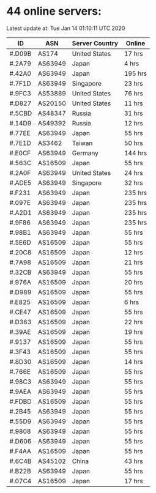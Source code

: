 # 44 online servers:

Latest update at: Tue Jan 14 01:10:11 UTC 2020

| ID | ASN | Server Country | Online |
| -- | --- | -------------- | ------ |
| #.D09B | AS174 | United States | 17 hrs |
| #.2A79 | AS63949 | Japan | 4 hrs |
| #.42A0 | AS63949 | Japan | 195 hrs |
| #.7F1D | AS63949 | Singapore | 23 hrs |
| #.9FC3 | AS53889 | United States | 76 hrs |
| #.D827 | AS20150 | United States | 11 hrs |
| #.5CBD | AS48347 | Russia | 31 hrs |
| #.14D9 | AS49392 | Russia | 12 hrs |
| #.77EE | AS63949 | Japan | 55 hrs |
| #.7E1D | AS3462 | Taiwan | 50 hrs |
| #.E0CF | AS63949 | Germany | 144 hrs |
| #.563C | AS16509 | Japan | 55 hrs |
| #.2A0F | AS63949 | United States | 24 hrs |
| #.ADE5 | AS63949 | Singapore | 32 hrs |
| #.F231 | AS63949 | Japan | 235 hrs |
| #.097E | AS63949 | Japan | 235 hrs |
| #.A2D1 | AS63949 | Japan | 235 hrs |
| #.9F86 | AS63949 | Japan | 235 hrs |
| #.98B1 | AS63949 | Japan | 55 hrs |
| #.5E6D | AS16509 | Japan | 55 hrs |
| #.20C8 | AS16509 | Japan | 12 hrs |
| #.7A98 | AS16509 | Japan | 21 hrs |
| #.32CB | AS63949 | Japan | 55 hrs |
| #.976A | AS16509 | Japan | 20 hrs |
| #.D989 | AS16509 | Japan | 55 hrs |
| #.E825 | AS16509 | Japan | 6 hrs |
| #.CE47 | AS16509 | Japan | 55 hrs |
| #.D363 | AS16509 | Japan | 22 hrs |
| #.39AE | AS16509 | Japan | 19 hrs |
| #.9137 | AS16509 | Japan | 55 hrs |
| #.3F43 | AS16509 | Japan | 55 hrs |
| #.8D30 | AS16509 | Japan | 14 hrs |
| #.766E | AS16509 | Japan | 55 hrs |
| #.98C3 | AS63949 | Japan | 55 hrs |
| #.9AEA | AS63949 | Japan | 55 hrs |
| #.FDBD | AS16509 | Japan | 55 hrs |
| #.2B45 | AS63949 | Japan | 55 hrs |
| #.55D9 | AS63949 | Japan | 55 hrs |
| #.9808 | AS63949 | Japan | 55 hrs |
| #.D606 | AS63949 | Japan | 55 hrs |
| #.F4AA | AS16509 | Japan | 55 hrs |
| #.6C4B | AS45102 | China | 43 hrs |
| #.B22B | AS63949 | Japan | 55 hrs |
| #.07C4 | AS16509 | Japan | 17 hrs |

